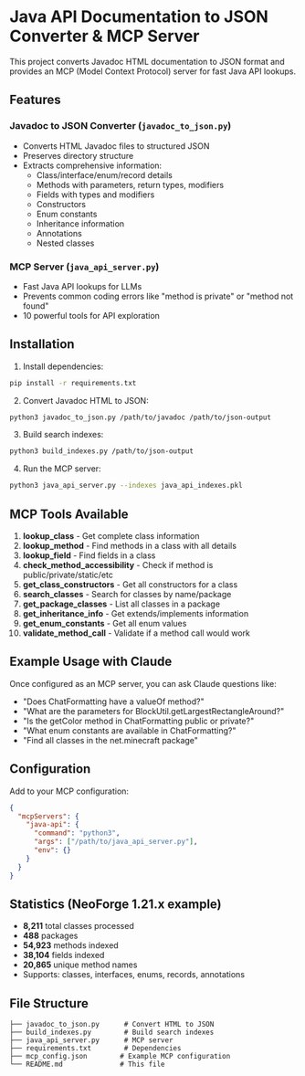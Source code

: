# Java API Documentation to JSON Converter & MCP Server

This project converts Javadoc HTML documentation to JSON format and provides an MCP (Model Context Protocol) server for fast Java API lookups.

## Features

### Javadoc to JSON Converter (`javadoc_to_json.py`)
- Converts HTML Javadoc files to structured JSON
- Preserves directory structure
- Extracts comprehensive information:
  - Class/interface/enum/record details
  - Methods with parameters, return types, modifiers
  - Fields with types and modifiers
  - Constructors
  - Enum constants
  - Inheritance information
  - Annotations
  - Nested classes

### MCP Server (`java_api_server.py`)
- Fast Java API lookups for LLMs
- Prevents common coding errors like "method is private" or "method not found"
- 10 powerful tools for API exploration

## Installation

1. Install dependencies:
```bash
pip install -r requirements.txt
```

2. Convert Javadoc HTML to JSON:
```bash
python3 javadoc_to_json.py /path/to/javadoc /path/to/json-output
```

3. Build search indexes:
```bash
python3 build_indexes.py /path/to/json-output
```

4. Run the MCP server:
```bash
python3 java_api_server.py --indexes java_api_indexes.pkl
```

## MCP Tools Available

1. **lookup_class** - Get complete class information
2. **lookup_method** - Find methods in a class with all details
3. **lookup_field** - Find fields in a class
4. **check_method_accessibility** - Check if method is public/private/static/etc
5. **get_class_constructors** - Get all constructors for a class
6. **search_classes** - Search for classes by name/package
7. **get_package_classes** - List all classes in a package
8. **get_inheritance_info** - Get extends/implements information
9. **get_enum_constants** - Get all enum values
10. **validate_method_call** - Validate if a method call would work

## Example Usage with Claude

Once configured as an MCP server, you can ask Claude questions like:

- "Does ChatFormatting have a valueOf method?"
- "What are the parameters for BlockUtil.getLargestRectangleAround?"
- "Is the getColor method in ChatFormatting public or private?"
- "What enum constants are available in ChatFormatting?"
- "Find all classes in the net.minecraft package"

## Configuration

Add to your MCP configuration:

```json
{
  "mcpServers": {
    "java-api": {
      "command": "python3",
      "args": ["/path/to/java_api_server.py"],
      "env": {}
    }
  }
}
```

## Statistics (NeoForge 1.21.x example)

- **8,211** total classes processed
- **488** packages
- **54,923** methods indexed
- **38,104** fields indexed
- **20,865** unique method names
- Supports: classes, interfaces, enums, records, annotations

## File Structure

```
├── javadoc_to_json.py      # Convert HTML to JSON
├── build_indexes.py        # Build search indexes
├── java_api_server.py      # MCP server
├── requirements.txt        # Dependencies
├── mcp_config.json        # Example MCP configuration
└── README.md              # This file
```